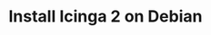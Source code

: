 # Install Icinga 2 on Debian
<!-- {% set debian = True %} -->
<!-- {% include "02-installation.md" %} -->
